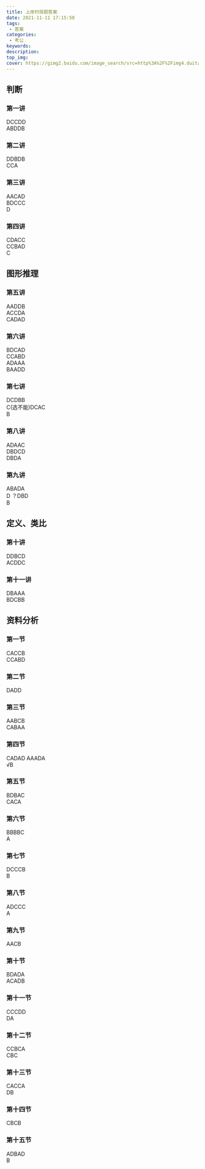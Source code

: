 ```yaml
---
title: 上岸村母题答案
date: 2021-11-11 17:15:50
tags:
 - 答案
categories:
 - 考公
keywords:
description:
top_img:
cover: https://gimg2.baidu.com/image_search/src=http%3A%2F%2Fimg4.duitang.com%2Fuploads%2Fitem%2F201408%2F11%2F20140811200850_LUY5c.png&refer=http%3A%2F%2Fimg4.duitang.com&app=2002&size=f9999,10000&q=a80&n=0&g=0n&fmt=jpeg?sec=1639230772&t=08d08f0e376ead7754b7359dd77894b9
---
```


## 判断

### 第一讲
DCCDD  
ABDDB

### 第二讲
DDBDB  
CCA

### 第三讲
AACAD  
BDCCC  
D

### 第四讲
CDACC  
CCBAD  
C

## 图形推理

### 第五讲
AADDB  
ACCDA  
CADAD

### 第六讲
BDCAD  
CCABD  
ADAAA  
BAADD

### 第七讲
DCDBB  
C(选不能)DCAC  
B

### 第八讲
ADAAC  
DBDCD  
DBDA

### 第九讲
ABADA  
D ？DBD  
B

## 定义、类比

### 第十讲
DDBCD  
ACDDC

### 第十一讲
DBAAA  
BDCBB


## 资料分析

### 第一节
CACCB  
CCABD

### 第二节
DADD

### 第三节
AABCB  
CABAA

### 第四节
CADAD
AAADA  
√B

### 第五节
BDBAC  
CACA

### 第六节
BBBBC  
A

### 第七节
DCCCB  
B

### 第八节
ADCCC  
A

### 第九节
AACB  

### 第十节
BDADA  
ACADB

### 第十一节
CCCDD  
DA

### 第十二节
CCBCA  
CBC

### 第十三节
CACCA  
DB

### 第十四节
CBCB

### 第十五节
ADBAD  
B
